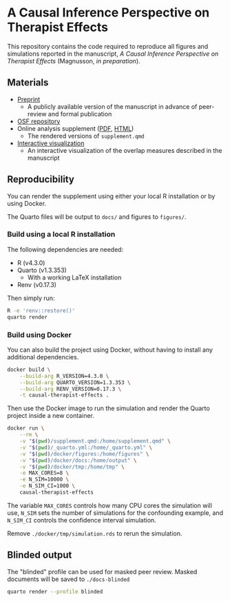 # A Causal Inference Perspective on Therapist Effects

This repository contains the code required to reproduce all figures and simulations reported in the manuscript, *A Causal Inference Perspective on Therapist Effects* (Magnusson, *in preparation*). 

## Materials
- [Preprint](https://psyarxiv.com/f7mvz)
    - A publicly available version of the manuscript in advance of peer-review and formal publication
- [OSF repository](https://osf.io/kyxet/)
- Online analysis supplement ([PDF](https://github.com/rpsychologist/causal-therapist-effects-paper/blob/main/docs/magnusson-2023-causal-therapist-effects.pdf), [HTML](https://rpsychologist.github.io/causal-therapist-effects-paper))
    - The rendered versions of `supplement.qmd`
- [Interactive visualization](https://rpsychologist.com/therapist-effects)
    - An interactive visualization of the overlap measures described in the manuscript
    
## Reproducibility
You can render the supplement using either your local R installation or by using Docker.

The Quarto files will be output to `docs/` and figures to `figures/`.

### Build using a local R installation
The following dependencies are needed:
- R (v4.3.0)
- Quarto (v1.3.353)
    - With a working LaTeX installation
- Renv (v0.17.3)

Then simply run:
```bash
R -e 'renv::restore()'
quarto render
```

### Build using Docker
You can also build the project using Docker, without having to install any additional dependencies.

```bash
docker build \
    --build-arg R_VERSION=4.3.0 \
    --build-arg QUARTO_VERSION=1.3.353 \
    --build-arg RENV_VERSION=0.17.3 \
    -t causal-therapist-effects .
```

Then use the Docker image to run the simulation and render the Quarto project inside a new container.

```bash
docker run \
    --rm \
    -v "$(pwd)/supplement.qmd:/home/supplement.qmd" \
    -v "$(pwd)/_quarto.yml:/home/_quarto.yml" \
    -v "$(pwd)/docker/figures:/home/figures" \
    -v "$(pwd)/docker/docs:/home/output" \
    -v "$(pwd)/docker/tmp:/home/tmp" \
    -e MAX_CORES=8 \
    -e N_SIM=10000 \
    -e N_SIM_CI=1000 \
    causal-therapist-effects
```
The variable `MAX_CORES` controls how many CPU cores the simulation will use, `N_SIM` sets the number of simulations for the confounding example, and `N_SIM_CI` controls the confidence interval simulation.

Remove `./docker/tmp/simulation.rds` to rerun the simulation.

## Blinded output
The "blinded" profile can be used for masked peer review. Masked documents will be saved to `./docs-blinded`

```bash
quarto render --profile blinded
```